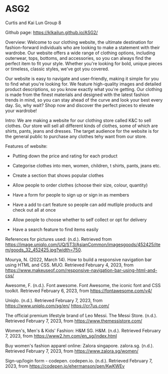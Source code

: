 # ASG2
Curtis and Kai Lun Group 8

Github page: https://klkailun.github.io/ASG2/

Overview:
Welcome to our clothing website, the ultimate destination for fashion-forward individuals who are looking to make a statement with their wardrobe. Our website offers a wide range of clothing options, including outerwear, tops, bottoms, and accessories, so you can always find the perfect item to fit your style. Whether you're looking for bold, unique pieces or timeless, classic styles, we've got you covered.

Our website is easy to navigate and user-friendly, making it simple for you to find what you're looking for. We feature high-quality images and detailed product descriptions, so you know exactly what you're getting. Our clothing is made from the finest materials and designed with the latest fashion trends in mind, so you can stay ahead of the curve and look your best every day. So, why wait? Shop now and discover the perfect pieces to elevate your wardrobe!

Intro:
We are making a website for our clothing store called K&C to sell clothes. Our store will sell all different kinds of clothes, some of which are shirts, pants, jeans and dresses. The target audience for the website is for the general public to purchase any clothes tehy want from our store.

Features of website:
- Putting down the price and rating for each product

- Categorise clothes into men, women, children, t shirts, pants, jeans etc.

- Create a section that shows popular clothes

- Allow people to order clothes (choose their size, colour, quantity)

- Have a form for people to sign up or sign in as members

- Have a add to cart feature so people can add mutliple products and check out all at once

- Allow people to choose whether to self collect or opt for delivery

- Have a search feature to find items easily


References for pictures used:
 (n.d.). Retrieved from https://image.uniqlo.com/UQ/ST3/AsianCommon/imagesgoods/452425/item/goods_32_452425.jpg?width=750. 

Mourya, N. (2022, March 14). How to build a responsive navigation bar using HTML and CSS. MUO. Retrieved February 4, 2023, from https://www.makeuseof.com/responsive-navigation-bar-using-html-and-css/ 

Awesome, F. (n.d.). Font awesome. Font Awesome, the iconic font and CSS toolkit. Retrieved February 6, 2023, from https://fontawesome.com/v4/

Uniqlo. (n.d.). Retrieved February 7, 2023, from https://www.uniqlo.com/sg/en/ 
https://cr7us.com/

The official premium lifestyle brand of Leo Messi. The Messi Store. (n.d.). Retrieved February 7, 2023, from https://www.themessistore.com/ 

Women's, Men's & Kids' Fashion: H&M SG. H&M. (n.d.). Retrieved February 7, 2023, from https://www2.hm.com/en_sg/index.html 

Buy women's fashion apparel online: Zalora singapore. zalora.sg. (n.d.). Retrieved February 7, 2023, from https://www.zalora.sg/women/

Sign-up/login form - codepen. codepen.io. (n.d.). Retrieved February 7, 2023, from https://codepen.io/ehermanson/pen/KwKWEv